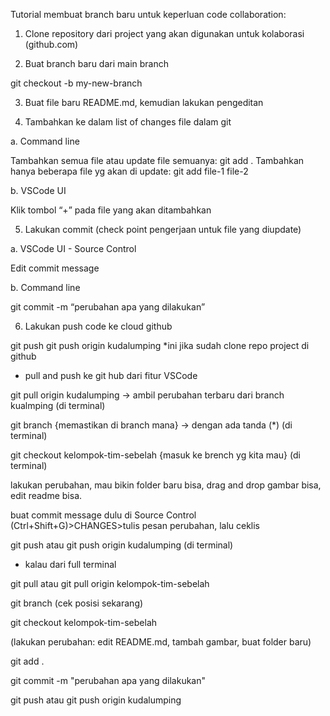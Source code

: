 Tutorial membuat branch baru untuk keperluan code collaboration:

1. Clone repository dari project yang akan digunakan untuk kolaborasi (github.com)

2. Buat branch baru dari main branch

git checkout -b my-new-branch

3. Buat file baru README.md, kemudian lakukan pengeditan

4. Tambahkan ke dalam list of changes file dalam git

a. Command line

Tambahkan semua file atau update file semuanya: git add .
Tambahkan hanya beberapa file yg akan di update: git add file-1 file-2

b. VSCode UI

Klik tombol “+” pada file yang akan ditambahkan

5. Lakukan commit (check point pengerjaan untuk file yang diupdate)

a. VSCode UI - Source Control

Edit commit message

b. Command line

git commit -m “perubahan apa yang dilakukan”

6. Lakukan push code ke cloud github

git push
git push origin kudalumping
*ini jika sudah clone repo project di github

* pull and push ke git hub dari fitur VSCode

git pull origin kudalumping -> ambil perubahan terbaru dari branch kualmping (di terminal)

git branch {memastikan di branch mana} -> dengan ada tanda (*) (di terminal)

git checkout kelompok-tim-sebelah {masuk ke brench yg kita mau} (di terminal)

lakukan perubahan, mau bikin folder baru bisa, drag and drop gambar bisa, edit readme bisa.

buat commit message dulu di Source Control (Ctrl+Shift+G)>CHANGES>tulis pesan perubahan, lalu ceklis

git push atau git push origin kudalumping (di terminal)

* kalau dari full terminal

git pull atau git pull origin kelompok-tim-sebelah

git branch (cek posisi sekarang)

git checkout kelompok-tim-sebelah

(lakukan perubahan: edit README.md, tambah gambar, buat folder baru)

git add .

git commit -m "perubahan apa yang dilakukan"

git push atau git push origin kudalumping
